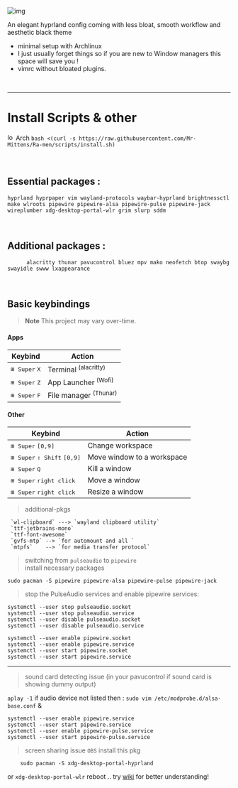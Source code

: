 ![img](wmb/ramen.gif) 
                                                  
An elegant hyprland config coming with less bloat, smooth workflow and aesthetic black theme 

- minimal setup with Archlinux
- I just usually forget things so if you are new to Window managers this space will save you !
- vimrc without bloated plugins.

</div>
<br>

___
<div align="">

Install Scripts & other
===========
<div align="left">
  <tr>
    <th><img src="http://wiki.installgentoo.com/images/f/f9/Arch-linux-logo.png" alt="logo" width=15> Arch </th>
    <td><code>bash <(curl -s https://raw.githubusercontent.com/Mr-Mittens/Ra-men/scripts/install.sh)</code></td>
  </tr>
 
<br>
    

</div>


<br>

<br>

## Essential packages :
```
hyprland hyprpaper vim wayland-protocols waybar-hyprland brightnessctl make wlroots pipewire pipewire-alsa pipewire-pulse pipewire-jack wireplumber xdg-desktop-portal-wlr grim slurp sddm 

```
<br>

## Additional packages :
```
      alacritty thunar pavucontrol bluez mpv mako neofetch btop swaybg swayidle swww lxappearance  
```

<br>


## Basic keybindings

> **Note** This project may vary over-time.

#### Apps

| Keybind                                                  | Action                           |
| -------------------------------------------------------- | -------------------------------- |
| <kbd>⊞ Super</kbd> <kbd>X</kbd>                          | Terminal <sup>(alacritty)</sup>  |
| <kbd>⊞ Super</kbd> <kbd>Z</kbd>                          | App Launcher <sup>(Wofi)</sup>   |
| <kbd>⊞ Super</kbd> <kbd>F</kbd>                          | File manager <sup>(Thunar)</sup> |

#### Other

| Keybind                                                | Action                     |
| ------------------------------------------------------ | -------------------------- |
| <kbd>⊞ Super</kbd> <kbd>[0,9]</kbd>                    | Change workspace           |
| <kbd>⊞ Super</kbd> <kbd>⇧ Shift</kbd> <kbd>[0,9]</kbd> | Move window to a workspace |
| <kbd>⊞ Super</kbd> <kbd>Q</kbd>                        | Kill a window              |
| <kbd>⊞ Super</kbd> <kbd>right click</kbd>              | Move a window              |
| <kbd>⊞ Super</kbd> <kbd>right click</kbd>              | Resize a window            |


>additional-pkgs

     `wl-clipboard` ---> `wayland clipboard utility`
     `ttf-jetbrains-mono`
     `ttf-font-awesome`
     `gvfs-mtp` --> `for automount and all `
     `mtpfs`    --> `for media transfer protocol`



>switching from `pulseaudio` to `pipewire`  
>install necessary packages   
```
sudo pacman -S pipewire pipewire-alsa pipewire-pulse pipewire-jack
```
>stop the PulseAudio services and enable pipewire services: 
```
systemctl --user stop pulseaudio.socket
systemctl --user stop pulseaudio.service
systemctl --user disable pulseaudio.socket
systemctl --user disable pulseaudio.service

systemctl --user enable pipewire.socket
systemctl --user enable pipewire.service
systemctl --user start pipewire.socket
systemctl --user start pipewire.service
```
---

>sound card detecting issue (in your pavucontrol if sound card is showing dummy output)

`aplay -1` if audio device not listed then :
`sudo vim /etc/modprobe.d/alsa-base.conf` & 
```
systemctl --user enable pipewire.service
systemctl --user start pipewire.service
systemctl --user enable pipewire-pulse.service
systemctl --user start pipewire-pulse.service

```

>screen sharing issue `OBS` install this pkg

```
    sudo pacman -S xdg-desktop-portal-hyprland  
```
or `xdg-desktop-portal-wlr` reboot .. try [wiki](https://wiki.archlinux.org/title/XDG_Desktop_Portal) for better understanding!


